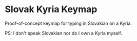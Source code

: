 # Slovak Kyria Keymap

Proof-of-concept keymap for typing in Slovakian on a Kyria.

PS: I don't speak Slovakian nor do I own a Kyria myself.
